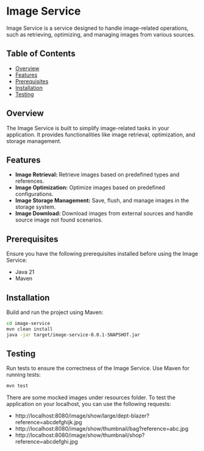 # Image Service

Image Service is a service designed to handle image-related operations, such as retrieving, optimizing, and managing images from various sources.

## Table of Contents

- [Overview](#overview)
- [Features](#features)
- [Prerequisites](#prerequisites)
- [Installation](#installation)
- [Testing](#testing)

## Overview

The Image Service is built to simplify image-related tasks in your application. It provides functionalities like image retrieval, optimization, and storage management.

## Features

- **Image Retrieval:** Retrieve images based on predefined types and references.
- **Image Optimization:** Optimize images based on predefined configurations.
- **Image Storage Management:** Save, flush, and manage images in the storage system.
- **Image Download:** Download images from external sources and handle source image not found scenarios.

## Prerequisites

Ensure you have the following prerequisites installed before using the Image Service:

- Java 21
- Maven

## Installation

Build and run the project using Maven:

```bash
cd image-service
mvn clean install
java -jar target/image-service-0.0.1-SNAPSHOT.jar
```

## Testing

Run tests to ensure the correctness of the Image Service. Use Maven for running tests:

```bash
mvn test
```
There are some mocked images under resources folder.
To test the application on your localhost, you can use the following requests:
- http://localhost:8080/image/show/large/dept-blazer?reference=abcdefghijk.jpg
- http://localhost:8080/image/show/thumbnail/bag?reference=abc.jpg
- http://localhost:8080/image/show/thumbnail/shop?reference=abcdefghi.jpg